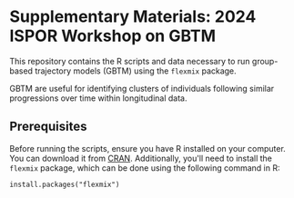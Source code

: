 # Supplementary Materials: 2024 ISPOR Workshop on GBTM

This repository contains the R scripts and data necessary to run group-based trajectory models (GBTM) using the `flexmix` package. 

GBTM are useful for identifying clusters of individuals following similar progressions over time within longitudinal data.

## Prerequisites

Before running the scripts, ensure you have R installed on your computer. You can download it from [CRAN](https://cran.r-project.org/). Additionally, you'll need to install the `flexmix` package, which can be done using the following command in R:

```{R}
install.packages("flexmix")
```
